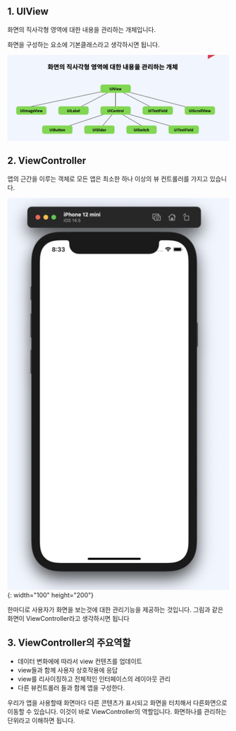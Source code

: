 ## 1. UIView

화면의 직사각형 영역에 대한 내용을 관리하는 개체입니다. 

화면을 구성하는 요소에 기본클래스라고 생각하시면 됩니다.

![UIViewController_01](./images/UIViewController_01.png)



## 2. ViewController

앱의 근간을 이루는 객체로 모든 앱은 최소한 하나 이상의 뷰 컨트롤러를 가지고 있습니다.

![UiViewController](./images/UIViewController_02.png){: width="100" height="200"}  

한마디로 사용자가 화면을 보는것에 대한 관리기능을 제공하는 것입니다. 그림과 같은 화면이 ViewController라고 생각하시면 됩니다



## 3. ViewController의 주요역할

- 데이터 변화에에 따라서 view 컨텐츠를 업데이트
- view들과 함께 사용자 상호작용에 응답
- view를 리사이징하고 전체적인 인터페이스의 레이아웃 관리
- 다른 뷰컨트롤러 들과 함께 앱을 구성한다.

우리가 앱을 사용할때 화면마다 다른 콘텐츠가 표시되고 화면을 터치해서 다른화면으로 이동할 수 있습니다. 이것이 바로 ViewController의 역할입니다. 화면하나를 관리하는 단위라고 이해하면 됩니다.

